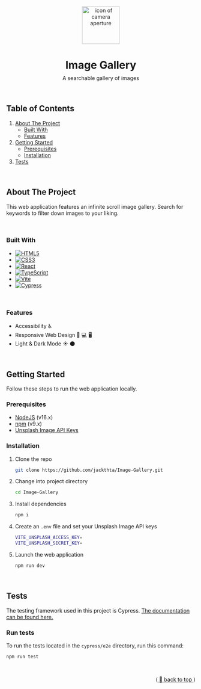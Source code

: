 <!--
  NOTE TO SELF: This markdown is a mix of HTML
  and markdown. For the next one, try to go with
  just HTML for consistency(?)
-->

<!-- #ACBAC7 -->
<!--  anchor for `back to top` -->
<a name="readme-top"></a>

<br />

<!-- HEADER -->
<div align="center">
  <a href="https://jackthta.github.io/Image-Gallery">
    <picture>
      <source media="(prefers-color-scheme: light)" srcset="./misc/README_aperture-grey.png"/>
      <source media="(prefers-color-scheme: dark)" srcset="./misc/README_aperture-white.png" />
      <img src="./misc/README_aperture-black.png" alt="icon of camera aperture" width="100px">
    </picture>
  </a>

  <h1>Image Gallery</h1>
  <p style="margin-top: -10px">A searchable gallery of images</p>
</div>

<br />

<!-- TABLE OF CONTENTS -->
## **Table of Contents**
<ol>
  <li>
      <a href="#about-the-project">About The Project</a>
      <ul>
        <li><a href="#built-with">Built With</a></li>
        <li><a href="#features">Features</a></li>
      </ul>
  </li>
  <li>
      <a href="#getting-started">Getting Started</a>
      <ul>
        <li><a href="#prerequisites">Prerequisites</a></li>
        <li><a href="#installation">Installation</a></li>
      </ul>
  </li>
  <li><a href="#tests">Tests</a></li>
</ol>

<br />

<!-- ABOUT THE PROJECT -->
## **About The Project**

This web application features an infinite scroll image gallery. Search for keywords to filter down images to your liking.

<br />

### **Built With**
- [![HTML5][html-badge]][html-url]
- [![CSS3][css-badge]][css-url]
- [![React][react-badge]][react-url]
- [![TypeScript][typescript-badge]][typescript-url]
- [![Vite][vite-badge]][vite-url]
- [![Cypress][cypress-badge]][cypress-url]

<br />

### **Features**
<ul>
  <li>Accessibility ♿️</li>
  <li>Responsive Web Design 📱 💻 🖥 </li>
  <li>Light & Dark Mode ☀️ 🌑 </li>
</ul>

<br />

<!-- GETTING STARTED -->
## **Getting Started**

Follow these steps to run the web application locally.

### **Prerequisites**

- [NodeJS](https://nodejs.org/en/) (v16.x)
- [npm](https://www.npmjs.com/) (v9.x)
- [Unsplash Image API Keys](https://unsplash.com/developers)

### **Installation**

1. Clone the repo

   ```sh
   git clone https://github.com/jackthta/Image-Gallery.git
   ```

2. Change into project directory

   ```sh
   cd Image-Gallery
   ```

3. Install dependencies

   ```sh
   npm i
   ```

4. Create an `.env` file and set your Unsplash Image API keys

   ```sh
   VITE_UNSPLASH_ACCESS_KEY=
   VITE_UNSPLASH_SECRET_KEY=
   ```

5. Launch the web application

   ```sh
   npm run dev
   ```

<br />

<!-- TESTS -->
## **Tests**

The testing framework used in this project is Cypress. [The documentation can be found here.](https://docs.cypress.io/)

### **Run tests**

To run the tests located in the `cypress/e2e` directory, run this command:

```
npm run test
```

<br />

<p align="right">(<a href="#readme-top"> 🔺 back to top </a>)</p>

<!-- MARKDOWN LINKS & IMAGES -->
<!-- https://www.markdownguide.org/basic-syntax/#reference-style-links -->
<!--
Markdown badges
- https://github.com/Ileriayo/markdown-badges
-->

[html-badge]: https://img.shields.io/badge/html5-%23E34F26.svg?style=for-the-badge&logo=html5&logoColor=white
[html-url]: https://whatwg.org/
[css-badge]: https://img.shields.io/badge/css3-%231572B6.svg?style=for-the-badge&logo=css3&logoColor=white
[css-url]: https://www.w3.org/Style/CSS/members.en.php3
[react-badge]: https://img.shields.io/badge/React-202329?style=for-the-badge&logo=react
[react-url]: https://reactjs.org/
[typescript-badge]: https://img.shields.io/badge/typescript-3178C6?style=for-the-badge&logo=typescript&logoColor=white
[typescript-url]: https://www.typescriptlang.org/
[vite-badge]: https://img.shields.io/badge/vite-%23646CFF.svg?style=for-the-badge&logo=vite&logoColor=white
[vite-url]: https://vitejs.dev/
[cypress-badge]: https://img.shields.io/badge/-cypress-%23E5E5E5?style=for-the-badge&logo=cypress&logoColor=058a5e
[cypress-url]: https://www.cypress.io/